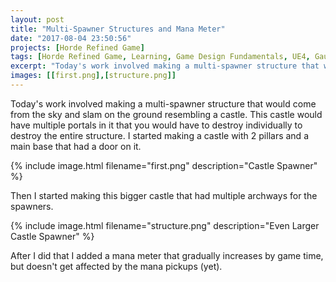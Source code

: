 ```yaml
---
layout: post
title: "Multi-Spawner Structures and Mana Meter"
date: "2017-08-04 23:50:56"
projects: [Horde Refined Game]
tags: [Horde Refined Game, Learning, Game Design Fundamentals, UE4, Gauntlet, Hyrule Warriors, Level Design, Meters]
excerpt: "Today's work involved making a multi-spawner structure that would come from the sky and slam on the ground resembling a castle."
images: [[first.png],[structure.png]]
---
```


Today's work involved making a multi-spawner structure that would come from the sky and slam on the ground resembling a castle. This castle would have multiple portals in it that you would have to destroy individually to destroy the entire structure. I started making a castle with 2 pillars and a main base that had a door on it.

{% include image.html filename="first.png" description="Castle Spawner" %}

Then I started making this bigger castle that had multiple archways for the spawners.

{% include image.html filename="structure.png" description="Even Larger Castle Spawner" %}

After I did that I added a mana meter that gradually increases by game time, but doesn't get affected by the mana pickups (yet).